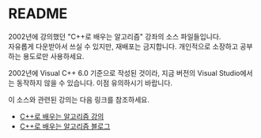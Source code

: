 # README #

2002년에 강의했던 "C++로 배우는 알고리즘" 강좌의 소스 파일들입니다.  
자유롭게 다운받아서 쓰실 수 있지만, 재배포는 금지합니다.  개인적으로 소장하고 공부하는 용도로만 사용하세요.

2002년에 Visual C++ 6.0 기준으로 작성된 것이라, 지금 버전의 Visual Studio에서는 동작하지 않을 수 있습니다. 
이점 유의하시기 바랍니다. 

이 소스와 관련된 강의는 다음 링크를 참조하세요.

 * [C++로 배우는 알고리즘 강의](https://www.youtube.com/watch?v=mzM3S5FtKuw&list=PLl5LpJCoD2mCIRn0Fkt8z07EK320ZmHgY)
 * [C++로 배우는 알고리즘 블로그](http://ddmix.blogspot.kr/search/label/cppalgo)